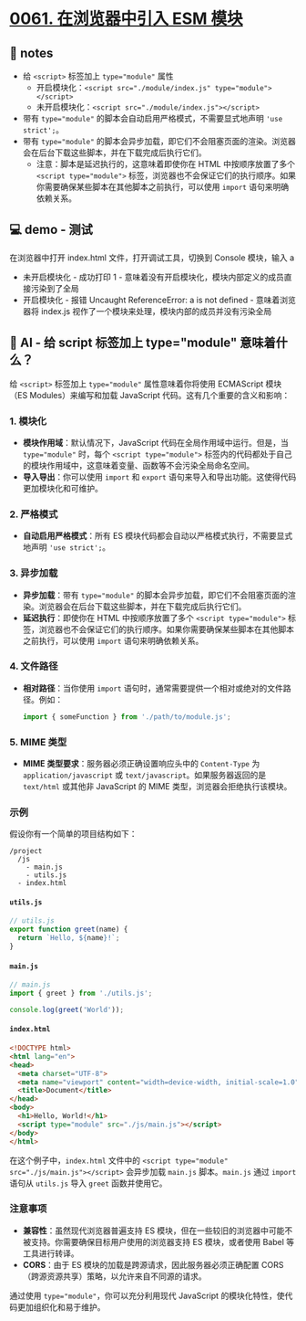 # [0061. 在浏览器中引入 ESM 模块](https://github.com/tnotesjs/TNotes.javascript/tree/main/notes/0061.%20%E5%9C%A8%E6%B5%8F%E8%A7%88%E5%99%A8%E4%B8%AD%E5%BC%95%E5%85%A5%20ESM%20%E6%A8%A1%E5%9D%97)


## 📒 notes

- 给 `<script>` 标签加上 `type="module"` 属性
  - 开启模块化：`<script src="./module/index.js" type="module"></script>`
  - 未开启模块化：`<script src="./module/index.js"></script>`
- 带有 `type="module"` 的脚本会自动启用严格模式，不需要显式地声明 `'use strict';`。
- 带有 `type="module"` 的脚本会异步加载，即它们不会阻塞页面的渲染。浏览器会在后台下载这些脚本，并在下载完成后执行它们。
  - 注意：脚本是延迟执行的，这意味着即使你在 HTML 中按顺序放置了多个 `<script type="module">` 标签，浏览器也不会保证它们的执行顺序。如果你需要确保某些脚本在其他脚本之前执行，可以使用 `import` 语句来明确依赖关系。

## 💻 demo - 测试

在浏览器中打开 index.html 文件，打开调试工具，切换到 Console 模块，输入 a

- 未开启模块化 - 成功打印 1 - 意味着没有开启模块化，模块内部定义的成员直接污染到了全局
- 开启模块化 - 报错 Uncaught ReferenceError: a is not defined - 意味着浏览器将 index.js 视作了一个模块来处理，模块内部的成员并没有污染全局

## 🤖 AI - 给 script 标签加上 type="module" 意味着什么？

给 `<script>` 标签加上 `type="module"` 属性意味着你将使用 ECMAScript 模块（ES Modules）来编写和加载 JavaScript 代码。这有几个重要的含义和影响：

### 1. 模块化
- **模块作用域**：默认情况下，JavaScript 代码在全局作用域中运行。但是，当 `type="module"` 时，每个 `<script type="module">` 标签内的代码都处于自己的模块作用域中，这意味着变量、函数等不会污染全局命名空间。
- **导入导出**：你可以使用 `import` 和 `export` 语句来导入和导出功能。这使得代码更加模块化和可维护。

### 2. 严格模式
- **自动启用严格模式**：所有 ES 模块代码都会自动以严格模式执行，不需要显式地声明 `'use strict';`。

### 3. 异步加载
- **异步加载**：带有 `type="module"` 的脚本会异步加载，即它们不会阻塞页面的渲染。浏览器会在后台下载这些脚本，并在下载完成后执行它们。
- **延迟执行**：即使你在 HTML 中按顺序放置了多个 `<script type="module">` 标签，浏览器也不会保证它们的执行顺序。如果你需要确保某些脚本在其他脚本之前执行，可以使用 `import` 语句来明确依赖关系。

### 4. 文件路径
- **相对路径**：当你使用 `import` 语句时，通常需要提供一个相对或绝对的文件路径。例如：
  ```javascript
  import { someFunction } from './path/to/module.js';
  ```

### 5. MIME 类型
- **MIME 类型要求**：服务器必须正确设置响应头中的 `Content-Type` 为 `application/javascript` 或 `text/javascript`。如果服务器返回的是 `text/html` 或其他非 JavaScript 的 MIME 类型，浏览器会拒绝执行该模块。

### 示例

假设你有一个简单的项目结构如下：
```
/project
  /js
    - main.js
    - utils.js
  - index.html
```

#### `utils.js`
```javascript
// utils.js
export function greet(name) {
  return `Hello, ${name}!`;
}
```

#### `main.js`
```javascript
// main.js
import { greet } from './utils.js';

console.log(greet('World'));
```

#### `index.html`
```html
<!DOCTYPE html>
<html lang="en">
<head>
  <meta charset="UTF-8">
  <meta name="viewport" content="width=device-width, initial-scale=1.0">
  <title>Document</title>
</head>
<body>
  <h1>Hello, World!</h1>
  <script type="module" src="./js/main.js"></script>
</body>
</html>
```

在这个例子中，`index.html` 文件中的 `<script type="module" src="./js/main.js"></script>` 会异步加载 `main.js` 脚本。`main.js` 通过 `import` 语句从 `utils.js` 导入 `greet` 函数并使用它。

### 注意事项
- **兼容性**：虽然现代浏览器普遍支持 ES 模块，但在一些较旧的浏览器中可能不被支持。你需要确保目标用户使用的浏览器支持 ES 模块，或者使用 Babel 等工具进行转译。
- **CORS**：由于 ES 模块的加载是跨源请求，因此服务器必须正确配置 CORS（跨源资源共享）策略，以允许来自不同源的请求。

通过使用 `type="module"`，你可以充分利用现代 JavaScript 的模块化特性，使代码更加组织化和易于维护。

